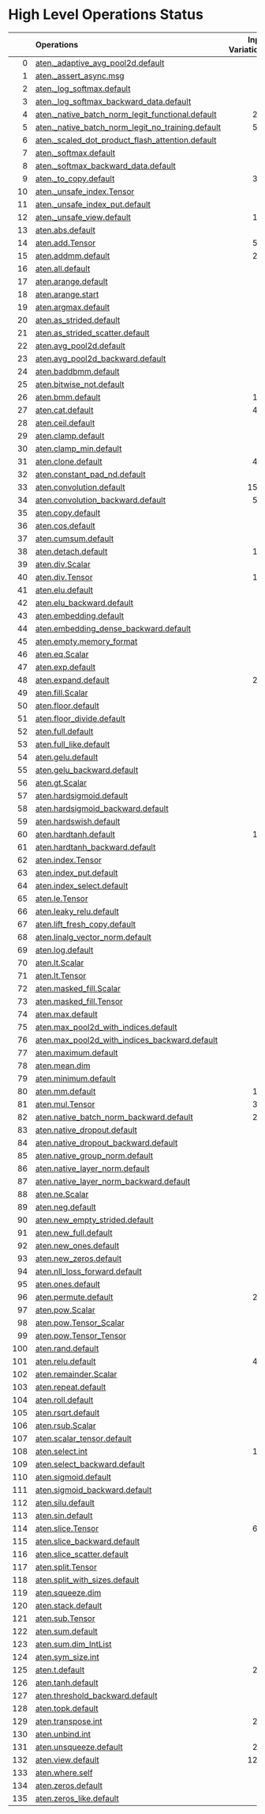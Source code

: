 # High Level Operations Status
|     | Operations                                                                                                           |   Input Variations |   Converted |   Removed |   Fallback | Completed   |   Score |
|----:|:---------------------------------------------------------------------------------------------------------------------|-------------------:|------------:|----------:|-----------:|:------------|--------:|
|   0 | [aten._adaptive_avg_pool2d.default](operations/aten._adaptive_avg_pool2d.default.md)                                 |                  1 |           0 |         0 |          0 | ✘           |    0    |
|   1 | [aten._assert_async.msg](operations/aten._assert_async.msg.md)                                                       |                  1 |           0 |         0 |          0 | ✘           |    0    |
|   2 | [aten._log_softmax.default](operations/aten._log_softmax.default.md)                                                 |                  2 |           0 |         1 |          0 | 🚧          |    0.5  |
|   3 | [aten._log_softmax_backward_data.default](operations/aten._log_softmax_backward_data.default.md)                     |                  1 |           0 |         0 |          0 | ✘           |    0    |
|   4 | [aten._native_batch_norm_legit_functional.default](operations/aten._native_batch_norm_legit_functional.default.md)   |                219 |           0 |         0 |          0 | ✘           |    0    |
|   5 | [aten._native_batch_norm_legit_no_training.default](operations/aten._native_batch_norm_legit_no_training.default.md) |                559 |           0 |         0 |          0 | ✘           |    0    |
|   6 | [aten._scaled_dot_product_flash_attention.default](operations/aten._scaled_dot_product_flash_attention.default.md)   |                 35 |           0 |         0 |          0 | ✘           |    0    |
|   7 | [aten._softmax.default](operations/aten._softmax.default.md)                                                         |                 76 |          51 |         0 |          0 | 🚧          |    0.67 |
|   8 | [aten._softmax_backward_data.default](operations/aten._softmax_backward_data.default.md)                             |                  8 |           0 |         0 |          0 | ✘           |    0    |
|   9 | [aten._to_copy.default](operations/aten._to_copy.default.md)                                                         |                328 |          54 |        32 |          0 | 🚧          |    0.26 |
|  10 | [aten._unsafe_index.Tensor](operations/aten._unsafe_index.Tensor.md)                                                 |                 37 |           0 |         0 |          0 | ✘           |    0    |
|  11 | [aten._unsafe_index_put.default](operations/aten._unsafe_index_put.default.md)                                       |                 18 |           0 |         0 |          0 | ✘           |    0    |
|  12 | [aten._unsafe_view.default](operations/aten._unsafe_view.default.md)                                                 |                133 |          90 |         1 |          0 | 🚧          |    0.68 |
|  13 | [aten.abs.default](operations/aten.abs.default.md)                                                                   |                  2 |           0 |         0 |          0 | ✘           |    0    |
|  14 | [aten.add.Tensor](operations/aten.add.Tensor.md)                                                                     |                593 |         328 |       125 |          0 | 🚧          |    0.76 |
|  15 | [aten.addmm.default](operations/aten.addmm.default.md)                                                               |                289 |         225 |        28 |          0 | 🚧          |    0.88 |
|  16 | [aten.all.default](operations/aten.all.default.md)                                                                   |                  1 |           0 |         0 |          0 | ✘           |    0    |
|  17 | [aten.arange.default](operations/aten.arange.default.md)                                                             |                 43 |           0 |         0 |          0 | ✘           |    0    |
|  18 | [aten.arange.start](operations/aten.arange.start.md)                                                                 |                 25 |           0 |         6 |          0 | 🚧          |    0.24 |
|  19 | [aten.argmax.default](operations/aten.argmax.default.md)                                                             |                  3 |           0 |         0 |          0 | ✘           |    0    |
|  20 | [aten.as_strided.default](operations/aten.as_strided.default.md)                                                     |                 20 |           0 |         0 |          0 | ✘           |    0    |
|  21 | [aten.as_strided_scatter.default](operations/aten.as_strided_scatter.default.md)                                     |                 12 |           0 |         0 |          0 | ✘           |    0    |
|  22 | [aten.avg_pool2d.default](operations/aten.avg_pool2d.default.md)                                                     |                 16 |           0 |         0 |          0 | ✘           |    0    |
|  23 | [aten.avg_pool2d_backward.default](operations/aten.avg_pool2d_backward.default.md)                                   |                  8 |           0 |         0 |          0 | ✘           |    0    |
|  24 | [aten.baddbmm.default](operations/aten.baddbmm.default.md)                                                           |                  3 |           3 |         0 |          0 | ✅          |    1    |
|  25 | [aten.bitwise_not.default](operations/aten.bitwise_not.default.md)                                                   |                  1 |           0 |         0 |          0 | ✘           |    0    |
|  26 | [aten.bmm.default](operations/aten.bmm.default.md)                                                                   |                163 |         113 |         0 |          0 | 🚧          |    0.69 |
|  27 | [aten.cat.default](operations/aten.cat.default.md)                                                                   |                420 |           0 |         0 |          0 | ✘           |    0    |
|  28 | [aten.ceil.default](operations/aten.ceil.default.md)                                                                 |                 14 |           0 |         0 |          0 | ✘           |    0    |
|  29 | [aten.clamp.default](operations/aten.clamp.default.md)                                                               |                 54 |           2 |         2 |          0 | 🚧          |    0.07 |
|  30 | [aten.clamp_min.default](operations/aten.clamp_min.default.md)                                                       |                  9 |           0 |         0 |          0 | ✘           |    0    |
|  31 | [aten.clone.default](operations/aten.clone.default.md)                                                               |                433 |         341 |        15 |          0 | 🚧          |    0.82 |
|  32 | [aten.constant_pad_nd.default](operations/aten.constant_pad_nd.default.md)                                           |                 66 |          16 |         0 |          0 | 🚧          |    0.24 |
|  33 | [aten.convolution.default](operations/aten.convolution.default.md)                                                   |               1552 |           0 |         0 |          0 | ✘           |    0    |
|  34 | [aten.convolution_backward.default](operations/aten.convolution_backward.default.md)                                 |                570 |           0 |         0 |          0 | ✘           |    0    |
|  35 | [aten.copy.default](operations/aten.copy.default.md)                                                                 |                 12 |           0 |         0 |          0 | ✘           |    0    |
|  36 | [aten.cos.default](operations/aten.cos.default.md)                                                                   |                  3 |           0 |         1 |          0 | 🚧          |    0.33 |
|  37 | [aten.cumsum.default](operations/aten.cumsum.default.md)                                                             |                 11 |           5 |         0 |          0 | 🚧          |    0.45 |
|  38 | [aten.detach.default](operations/aten.detach.default.md)                                                             |                120 |           0 |         0 |          0 | ✘           |    0    |
|  39 | [aten.div.Scalar](operations/aten.div.Scalar.md)                                                                     |                 22 |           0 |         0 |          0 | ✘           |    0    |
|  40 | [aten.div.Tensor](operations/aten.div.Tensor.md)                                                                     |                133 |          65 |         2 |          0 | 🚧          |    0.5  |
|  41 | [aten.elu.default](operations/aten.elu.default.md)                                                                   |                  1 |           1 |         0 |          0 | ✅          |    1    |
|  42 | [aten.elu_backward.default](operations/aten.elu_backward.default.md)                                                 |                  1 |           0 |         0 |          0 | ✘           |    0    |
|  43 | [aten.embedding.default](operations/aten.embedding.default.md)                                                       |                 76 |          51 |         4 |          0 | 🚧          |    0.72 |
|  44 | [aten.embedding_dense_backward.default](operations/aten.embedding_dense_backward.default.md)                         |                  3 |           0 |         0 |          0 | ✘           |    0    |
|  45 | [aten.empty.memory_format](operations/aten.empty.memory_format.md)                                                   |                  2 |           0 |         0 |          0 | ✘           |    0    |
|  46 | [aten.eq.Scalar](operations/aten.eq.Scalar.md)                                                                       |                 13 |           3 |         0 |          0 | 🚧          |    0.23 |
|  47 | [aten.exp.default](operations/aten.exp.default.md)                                                                   |                 13 |           2 |         6 |          0 | 🚧          |    0.62 |
|  48 | [aten.expand.default](operations/aten.expand.default.md)                                                             |                290 |          16 |       131 |          0 | 🚧          |    0.51 |
|  49 | [aten.fill.Scalar](operations/aten.fill.Scalar.md)                                                                   |                  7 |           0 |         0 |          0 | ✘           |    0    |
|  50 | [aten.floor.default](operations/aten.floor.default.md)                                                               |                  2 |           0 |         2 |          0 | ✅          |    1    |
|  51 | [aten.floor_divide.default](operations/aten.floor_divide.default.md)                                                 |                  1 |           0 |         0 |          0 | ✘           |    0    |
|  52 | [aten.full.default](operations/aten.full.default.md)                                                                 |                  7 |           1 |         1 |          0 | 🚧          |    0.29 |
|  53 | [aten.full_like.default](operations/aten.full_like.default.md)                                                       |                  6 |           0 |         0 |          0 | ✘           |    0    |
|  54 | [aten.gelu.default](operations/aten.gelu.default.md)                                                                 |                 54 |          46 |         0 |          0 | 🚧          |    0.85 |
|  55 | [aten.gelu_backward.default](operations/aten.gelu_backward.default.md)                                               |                 10 |           0 |         0 |          0 | ✘           |    0    |
|  56 | [aten.gt.Scalar](operations/aten.gt.Scalar.md)                                                                       |                  3 |           0 |         0 |          0 | ✘           |    0    |
|  57 | [aten.hardsigmoid.default](operations/aten.hardsigmoid.default.md)                                                   |                 15 |          15 |         0 |          0 | ✅          |    1    |
|  58 | [aten.hardsigmoid_backward.default](operations/aten.hardsigmoid_backward.default.md)                                 |                  9 |           0 |         0 |          0 | ✘           |    0    |
|  59 | [aten.hardswish.default](operations/aten.hardswish.default.md)                                                       |                 27 |           0 |         0 |          0 | ✘           |    0    |
|  60 | [aten.hardtanh.default](operations/aten.hardtanh.default.md)                                                         |                112 |           8 |        91 |          0 | 🚧          |    0.88 |
|  61 | [aten.hardtanh_backward.default](operations/aten.hardtanh_backward.default.md)                                       |                 93 |           0 |         0 |          0 | ✘           |    0    |
|  62 | [aten.index.Tensor](operations/aten.index.Tensor.md)                                                                 |                 23 |           0 |         0 |          0 | ✘           |    0    |
|  63 | [aten.index_put.default](operations/aten.index_put.default.md)                                                       |                  3 |           0 |         0 |          0 | ✘           |    0    |
|  64 | [aten.index_select.default](operations/aten.index_select.default.md)                                                 |                  1 |           0 |         0 |          0 | ✘           |    0    |
|  65 | [aten.le.Tensor](operations/aten.le.Tensor.md)                                                                       |                  1 |           0 |         0 |          0 | ✘           |    0    |
|  66 | [aten.leaky_relu.default](operations/aten.leaky_relu.default.md)                                                     |                 13 |           7 |         6 |          0 | ✅          |    1    |
|  67 | [aten.lift_fresh_copy.default](operations/aten.lift_fresh_copy.default.md)                                           |                  1 |           0 |         1 |          0 | ✅          |    1    |
|  68 | [aten.linalg_vector_norm.default](operations/aten.linalg_vector_norm.default.md)                                     |                 11 |           0 |         0 |          0 | ✘           |    0    |
|  69 | [aten.log.default](operations/aten.log.default.md)                                                                   |                  6 |           0 |         0 |          0 | ✘           |    0    |
|  70 | [aten.lt.Scalar](operations/aten.lt.Scalar.md)                                                                       |                  6 |           0 |         0 |          0 | ✘           |    0    |
|  71 | [aten.lt.Tensor](operations/aten.lt.Tensor.md)                                                                       |                  1 |           0 |         0 |          0 | ✘           |    0    |
|  72 | [aten.masked_fill.Scalar](operations/aten.masked_fill.Scalar.md)                                                     |                 28 |          10 |         1 |          0 | 🚧          |    0.39 |
|  73 | [aten.masked_fill.Tensor](operations/aten.masked_fill.Tensor.md)                                                     |                  1 |           0 |         1 |          0 | ✅          |    1    |
|  74 | [aten.max.default](operations/aten.max.default.md)                                                                   |                  1 |           0 |         0 |          0 | ✘           |    0    |
|  75 | [aten.max_pool2d_with_indices.default](operations/aten.max_pool2d_with_indices.default.md)                           |                 45 |          23 |         0 |          0 | 🚧          |    0.51 |
|  76 | [aten.max_pool2d_with_indices_backward.default](operations/aten.max_pool2d_with_indices_backward.default.md)         |                 26 |           0 |         0 |          0 | ✘           |    0    |
|  77 | [aten.maximum.default](operations/aten.maximum.default.md)                                                           |                  5 |           1 |         1 |          0 | 🚧          |    0.4  |
|  78 | [aten.mean.dim](operations/aten.mean.dim.md)                                                                         |                 87 |          33 |        45 |          0 | 🚧          |    0.9  |
|  79 | [aten.minimum.default](operations/aten.minimum.default.md)                                                           |                  6 |           3 |         0 |          0 | 🚧          |    0.5  |
|  80 | [aten.mm.default](operations/aten.mm.default.md)                                                                     |                190 |         125 |        14 |          0 | 🚧          |    0.73 |
|  81 | [aten.mul.Tensor](operations/aten.mul.Tensor.md)                                                                     |                392 |         190 |        70 |          0 | 🚧          |    0.66 |
|  82 | [aten.native_batch_norm_backward.default](operations/aten.native_batch_norm_backward.default.md)                     |                219 |           0 |         0 |          0 | ✘           |    0    |
|  83 | [aten.native_dropout.default](operations/aten.native_dropout.default.md)                                             |                  1 |           0 |         0 |          0 | ✘           |    0    |
|  84 | [aten.native_dropout_backward.default](operations/aten.native_dropout_backward.default.md)                           |                  1 |           0 |         0 |          0 | ✘           |    0    |
|  85 | [aten.native_group_norm.default](operations/aten.native_group_norm.default.md)                                       |                 23 |           0 |         0 |          0 | ✘           |    0    |
|  86 | [aten.native_layer_norm.default](operations/aten.native_layer_norm.default.md)                                       |                 86 |          74 |         1 |          0 | 🚧          |    0.87 |
|  87 | [aten.native_layer_norm_backward.default](operations/aten.native_layer_norm_backward.default.md)                     |                 15 |           0 |         0 |          0 | ✘           |    0    |
|  88 | [aten.ne.Scalar](operations/aten.ne.Scalar.md)                                                                       |                  7 |           3 |         0 |          0 | 🚧          |    0.43 |
|  89 | [aten.neg.default](operations/aten.neg.default.md)                                                                   |                  8 |           0 |         0 |          0 | ✘           |    0    |
|  90 | [aten.new_empty_strided.default](operations/aten.new_empty_strided.default.md)                                       |                  6 |           0 |         0 |          0 | ✘           |    0    |
|  91 | [aten.new_full.default](operations/aten.new_full.default.md)                                                         |                  3 |           0 |         0 |          0 | ✘           |    0    |
|  92 | [aten.new_ones.default](operations/aten.new_ones.default.md)                                                         |                  6 |           0 |         0 |          0 | ✘           |    0    |
|  93 | [aten.new_zeros.default](operations/aten.new_zeros.default.md)                                                       |                 40 |           0 |         0 |          0 | ✘           |    0    |
|  94 | [aten.nll_loss_forward.default](operations/aten.nll_loss_forward.default.md)                                         |                  1 |           0 |         0 |          0 | ✘           |    0    |
|  95 | [aten.ones.default](operations/aten.ones.default.md)                                                                 |                  8 |           1 |         0 |          0 | 🚧          |    0.12 |
|  96 | [aten.permute.default](operations/aten.permute.default.md)                                                           |                254 |         138 |         6 |          0 | 🚧          |    0.57 |
|  97 | [aten.pow.Scalar](operations/aten.pow.Scalar.md)                                                                     |                  1 |           0 |         0 |          0 | ✘           |    0    |
|  98 | [aten.pow.Tensor_Scalar](operations/aten.pow.Tensor_Scalar.md)                                                       |                 21 |          13 |         0 |          0 | 🚧          |    0.62 |
|  99 | [aten.pow.Tensor_Tensor](operations/aten.pow.Tensor_Tensor.md)                                                       |                  1 |           0 |         1 |          0 | ✅          |    1    |
| 100 | [aten.rand.default](operations/aten.rand.default.md)                                                                 |                  1 |           0 |         0 |          0 | ✘           |    0    |
| 101 | [aten.relu.default](operations/aten.relu.default.md)                                                                 |                426 |          52 |       324 |          0 | 🚧          |    0.88 |
| 102 | [aten.remainder.Scalar](operations/aten.remainder.Scalar.md)                                                         |                  1 |           0 |         1 |          0 | ✅          |    1    |
| 103 | [aten.repeat.default](operations/aten.repeat.default.md)                                                             |                 13 |           0 |         1 |          0 | 🚧          |    0.08 |
| 104 | [aten.roll.default](operations/aten.roll.default.md)                                                                 |                 24 |           0 |         0 |          0 | ✘           |    0    |
| 105 | [aten.rsqrt.default](operations/aten.rsqrt.default.md)                                                               |                  9 |           8 |         0 |          0 | 🚧          |    0.89 |
| 106 | [aten.rsub.Scalar](operations/aten.rsub.Scalar.md)                                                                   |                 47 |           6 |         3 |          0 | 🚧          |    0.19 |
| 107 | [aten.scalar_tensor.default](operations/aten.scalar_tensor.default.md)                                               |                  1 |           0 |         0 |          0 | ✘           |    0    |
| 108 | [aten.select.int](operations/aten.select.int.md)                                                                     |                111 |          69 |        19 |          1 | 🚧          |    0.79 |
| 109 | [aten.select_backward.default](operations/aten.select_backward.default.md)                                           |                  2 |           0 |         0 |          0 | ✘           |    0    |
| 110 | [aten.sigmoid.default](operations/aten.sigmoid.default.md)                                                           |                 54 |          52 |         2 |          0 | ✅          |    1    |
| 111 | [aten.sigmoid_backward.default](operations/aten.sigmoid_backward.default.md)                                         |                 11 |           0 |         0 |          0 | ✘           |    0    |
| 112 | [aten.silu.default](operations/aten.silu.default.md)                                                                 |                 14 |           0 |         1 |          0 | 🚧          |    0.07 |
| 113 | [aten.sin.default](operations/aten.sin.default.md)                                                                   |                  2 |           0 |         0 |          0 | ✘           |    0    |
| 114 | [aten.slice.Tensor](operations/aten.slice.Tensor.md)                                                                 |                683 |         181 |       227 |          0 | 🚧          |    0.6  |
| 115 | [aten.slice_backward.default](operations/aten.slice_backward.default.md)                                             |                 41 |           0 |         0 |          0 | ✘           |    0    |
| 116 | [aten.slice_scatter.default](operations/aten.slice_scatter.default.md)                                               |                 18 |           0 |         0 |          0 | ✘           |    0    |
| 117 | [aten.split.Tensor](operations/aten.split.Tensor.md)                                                                 |                 16 |           3 |         0 |          0 | 🚧          |    0.19 |
| 118 | [aten.split_with_sizes.default](operations/aten.split_with_sizes.default.md)                                         |                  3 |           0 |         0 |          0 | ✘           |    0    |
| 119 | [aten.squeeze.dim](operations/aten.squeeze.dim.md)                                                                   |                 18 |          11 |         6 |          0 | 🚧          |    0.94 |
| 120 | [aten.stack.default](operations/aten.stack.default.md)                                                               |                 29 |           0 |         0 |          0 | ✘           |    0    |
| 121 | [aten.sub.Tensor](operations/aten.sub.Tensor.md)                                                                     |                 80 |          22 |         5 |          0 | 🚧          |    0.34 |
| 122 | [aten.sum.default](operations/aten.sum.default.md)                                                                   |                  2 |           0 |         0 |          1 | ✘           |    0    |
| 123 | [aten.sum.dim_IntList](operations/aten.sum.dim_IntList.md)                                                           |                 54 |           0 |         0 |          0 | ✘           |    0    |
| 124 | [aten.sym_size.int](operations/aten.sym_size.int.md)                                                                 |                 28 |           0 |         0 |          0 | ✘           |    0    |
| 125 | [aten.t.default](operations/aten.t.default.md)                                                                       |                205 |         181 |         3 |          0 | 🚧          |    0.9  |
| 126 | [aten.tanh.default](operations/aten.tanh.default.md)                                                                 |                 16 |          11 |         0 |          0 | 🚧          |    0.69 |
| 127 | [aten.threshold_backward.default](operations/aten.threshold_backward.default.md)                                     |                 98 |           0 |         0 |          0 | ✘           |    0    |
| 128 | [aten.topk.default](operations/aten.topk.default.md)                                                                 |                  1 |           0 |         0 |          0 | ✘           |    0    |
| 129 | [aten.transpose.int](operations/aten.transpose.int.md)                                                               |                238 |         171 |         5 |          0 | 🚧          |    0.74 |
| 130 | [aten.unbind.int](operations/aten.unbind.int.md)                                                                     |                  3 |           0 |         0 |          0 | ✘           |    0    |
| 131 | [aten.unsqueeze.default](operations/aten.unsqueeze.default.md)                                                       |                205 |          98 |        34 |          0 | 🚧          |    0.64 |
| 132 | [aten.view.default](operations/aten.view.default.md)                                                                 |               1273 |         828 |       134 |          0 | 🚧          |    0.76 |
| 133 | [aten.where.self](operations/aten.where.self.md)                                                                     |                 13 |           3 |         0 |          0 | 🚧          |    0.23 |
| 134 | [aten.zeros.default](operations/aten.zeros.default.md)                                                               |                 14 |           0 |         0 |          0 | ✘           |    0    |
| 135 | [aten.zeros_like.default](operations/aten.zeros_like.default.md)                                                     |                  7 |           2 |         0 |          0 | 🚧          |    0.29 |

